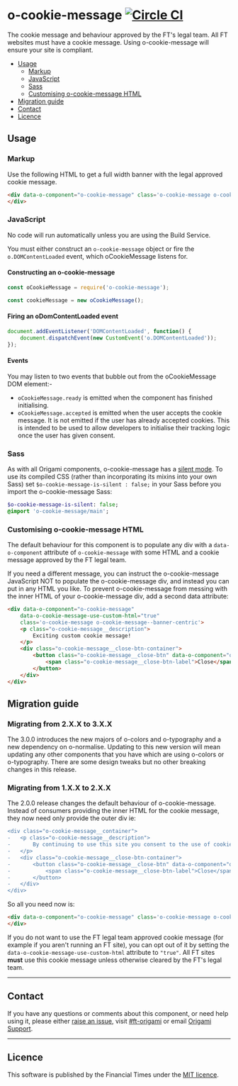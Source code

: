 o-cookie-message [![Circle CI](https://circleci.com/gh/Financial-Times/o-cookie-message/tree/master.svg?style=svg)](https://circleci.com/gh/Financial-Times/o-cookie-message/tree/master)
=================

The cookie message and behaviour approved by the FT's legal team.
All FT websites must have a cookie message. Using o-cookie-message will ensure your site is compliant.

- [Usage](#usage)
	- [Markup](#markup)
	- [JavaScript](#javascript)
	- [Sass](#sass)
	- [Customising o-cookie-message HTML](customising-o-cookie-message-html)
- [Migration guide](#migration-guide)
- [Contact](#contact)
- [Licence](#licence)

## Usage

### Markup

Use the following HTML to get a full width banner with the legal approved cookie message.

```html
<div data-o-component="o-cookie-message" class='o-cookie-message o-cookie-message--banner-centric'>
</div>
```

### JavaScript

No code will run automatically unless you are using the Build Service.

You must either construct an `o-cookie-message` object or fire the `o.DOMContentLoaded` event, which oCookieMessage listens for.

#### Constructing an o-cookie-message

```js
const oCookieMessage = require('o-cookie-message');

const cookieMessage = new oCookieMessage();
```

#### Firing an oDomContentLoaded event

```js
document.addEventListener('DOMContentLoaded', function() {
	document.dispatchEvent(new CustomEvent('o.DOMContentLoaded'));
});
```

#### Events

You may listen to two events that bubble out from the oCookieMessage DOM element:-

- `oCookieMessage.ready` is emitted when the component has finished initialising.
- `oCookieMessage.accepted` is emitted when the user accepts the cookie message. It is not emitted if the user has already accepted cookies. This is intended to be used to allow developers to initialise their tracking logic once the user has given consent.

### Sass

As with all Origami components, o-cookie-message has a [silent mode](http://origami.ft.com/docs/syntax/scss/#silent-styles). To use its compiled CSS (rather than incorporating its mixins into your own Sass) set `$o-cookie-message-is-silent : false;` in your Sass before you import the o-cookie-message Sass:

```sass
$o-cookie-message-is-silent: false;
@import 'o-cookie-message/main';
```


### Customising o-cookie-message HTML

The default behaviour for this component is to populate any div with a `data-o-component` attribute of `o-cookie-message` with some HTML and a cookie message approved by the FT legal team.

If you need a different message, you can instruct the o-cookie-message JavaScript NOT to populate the o-cookie-message div, and instead you can put in any HTML you like.
To prevent o-cookie-message from messing with the inner HTML of your o-cookie-message div, add a second data attribute:

```html
<div data-o-component="o-cookie-message"
	data-o-cookie-message-use-custom-html="true"
	class='o-cookie-message o-cookie-message--banner-centric'>
	<p class="o-cookie-message__description">
		Exciting custom cookie message!
	</p>
	<div class="o-cookie-message__close-btn-container">
		<button class="o-cookie-message__close-btn" data-o-component="o-cookie-message-close">
			<span class="o-cookie-message__close-btn-label">Close</span>
		</button>
	</div>
</div>
```

## Migration guide
### Migrating from 2.X.X to 3.X.X
The 3.0.0 introduces the new majors of o-colors and o-typography and a new dependency on o-normalise. Updating to this new version will mean updating any other components that you have which are using o-colors or o-typography.
There are some design tweaks but no other breaking changes in this release.

### Migrating from 1.X.X to 2.X.X

The 2.0.0 release changes the default behaviour of o-cookie-message. Instead of consumers providing the inner HTML for the cookie message, they now need only provide the outer div ie:

```diff
<div class="o-cookie-message__container">
-	<p class="o-cookie-message__description">
-		By continuing to use this site you consent to the use of cookies on your device as described in our <a href="http://help.ft.com/tools-services/how-the-ft-manages-cookies-on-its-websites/">cookie policy</a> unless you have disabled them. You can change your <a href="http://help.ft.com/help/legal-privacy/cookies/how-to-mange-cookies/">cookie settings</a> at any time but parts of our site will not function correctly without them.
-	</p>
-	<div class="o-cookie-message__close-btn-container">
-		<button class="o-cookie-message__close-btn" data-o-component="o-cookie-message-close">
-			<span class="o-cookie-message__close-btn-label">Close</span>
-		</button>
-	</div>
</div>
```

So all you need now is:

```html
<div data-o-component="o-cookie-message" class='o-cookie-message o-cookie-message--banner-centric'>
</div>
```

If you do not want to use the FT legal team approved cookie message (for example if you aren't running an FT site), you can opt out of it by setting the `data-o-cookie-message-use-custom-html` attribute to `"true"`. All FT sites **must** use this cookie message unless otherwise cleared by the FT's legal team.

---

## Contact

If you have any questions or comments about this component, or need help using it, please either [raise an issue](https://github.com/Financial-Times/o-cookie-message/issues), visit [#ft-origami](https://financialtimes.slack.com/messages/ft-origami/) or email [Origami Support](mailto:origami-support@ft.com).

----

## Licence

This software is published by the Financial Times under the [MIT licence](http://opensource.org/licenses/MIT).

